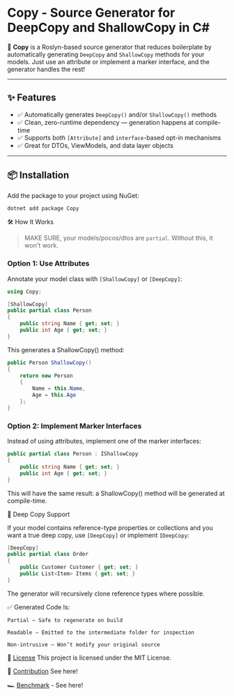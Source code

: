 # Copy - Source Generator for DeepCopy and ShallowCopy in C#

🚀 **Copy** is a Roslyn-based source generator that reduces boilerplate by automatically generating `DeepCopy` and `ShallowCopy` methods for your models. Just use an attribute or implement a marker interface, and the generator handles the rest!


---

## ✨ Features

- ✅ Automatically generates `DeepCopy()` and/or `ShallowCopy()` methods
- ✅ Clean, zero-runtime dependency — generation happens at compile-time
- ✅ Supports both `[Attribute]` and `interface`-based opt-in mechanisms
- ✅ Great for DTOs, ViewModels, and data layer objects

---

## 📦 Installation

Add the package to your project using NuGet:

```bash
dotnet add package Copy
```


🛠️ How It Works

> MAKE SURE, your models/pocos/dtos are `partial`. Without this, it won't work.

### Option 1: Use Attributes

Annotate your model class with `[ShallowCopy]` or `[DeepCopy]`:
```c#
using Copy;

[ShallowCopy]
public partial class Person
{
    public string Name { get; set; }
    public int Age { get; set; }
}

```

This generates a ShallowCopy() method:
```c#
public Person ShallowCopy()
{
    return new Person
    {
        Name = this.Name,
        Age = this.Age
    };
}
```
### Option 2: Implement Marker Interfaces

Instead of using attributes, implement one of the marker interfaces:

```c#
public partial class Person : IShallowCopy
{
    public string Name { get; set; }
    public int Age { get; set; }
}
```
This will have the same result: a ShallowCopy() method will be generated at compile-time.

🤿 Deep Copy Support

If your model contains reference-type properties or collections and you want a true deep copy, use `[DeepCopy]` or implement  `IDeepCopy`:
```c#
[DeepCopy]
public partial class Order
{
    public Customer Customer { get; set; }
    public List<Item> Items { get; set; }
}
```
The generator will recursively clone reference types where possible.

✅ Generated Code Is:

    Partial – Safe to regenerate on build

    Readable – Emitted to the intermediate folder for inspection

    Non-intrusive – Won’t modify your original source


📄 [License](LICENSE)
This project is licensed under the MIT License.

🙌 [Contribution](CONTRIBUTE.md) See here!

🏎️ [Benchmark](BENCHMARK.md)  - See here!